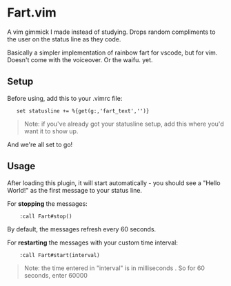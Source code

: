 # Fart.vim
 A vim  gimmick I made instead of studying. Drops random compliments to the user on the status line as they code.

Basically a simpler implementation of rainbow fart for vscode, but for vim. Doesn't come with the voiceover. Or the waifu. yet.

## Setup
Before using, add this to your .vimrc file:
```vim
   set statusline += %{get(g:,'fart_text','')}
```
>Note: if you've already got your statusline setup, add this where you'd want it to show up.

And we're all set to go!

## Usage

After loading this plugin, it will start automatically - you should see a "Hello World!" as the first message to your status line. 

For **stopping** the messages:
```vim
	:call Fart#stop()
```

By default, the messages refresh every 60 seconds. 

For **restarting** the messages with your custom time interval: 

```vim
	:call Fart#start(interval)
```
>Note: the time entered in "interval" is in milliseconds . So for 60 seconds, enter 60000


